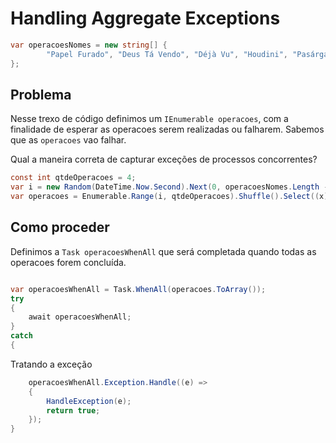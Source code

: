 # Handling Aggregate Exceptions
```csharp
var operacoesNomes = new string[] {
		"Papel Furado", "Deus Tá Vendo", "Déjà Vu", "Houdini", "Pasárgada", "Mão Invisível", "Cana Brava", "Flash Back"
};

```

## Problema

Nesse trexo de código definimos um `IEnumerable operacoes`, com a finalidade de esperar as operacoes serem realizadas ou falharem. Sabemos que as `operacoes` vao falhar.

Qual a maneira correta de capturar exceções de processos concorrentes?
```csharp
const int qtdeOperacoes = 4;
var i = new Random(DateTime.Now.Second).Next(0, operacoesNomes.Length - qtdeOperacoes);
var operacoes = Enumerable.Range(i, qtdeOperacoes).Shuffle().Select((x) => OperacaoFactory.CreateOperacao(operacoesNomes[x])());

```

## Como proceder

Definimos a `Task operacoesWhenAll` que será completada quando todas as operacoes forem concluída.
```csharp

var operacoesWhenAll = Task.WhenAll(operacoes.ToArray());
try
{
	await operacoesWhenAll;
}
catch
{
```
Tratando a exceção
```csharp
	operacoesWhenAll.Exception.Handle((e) =>
	{
		HandleException(e);
		return true;
	});
}
```
